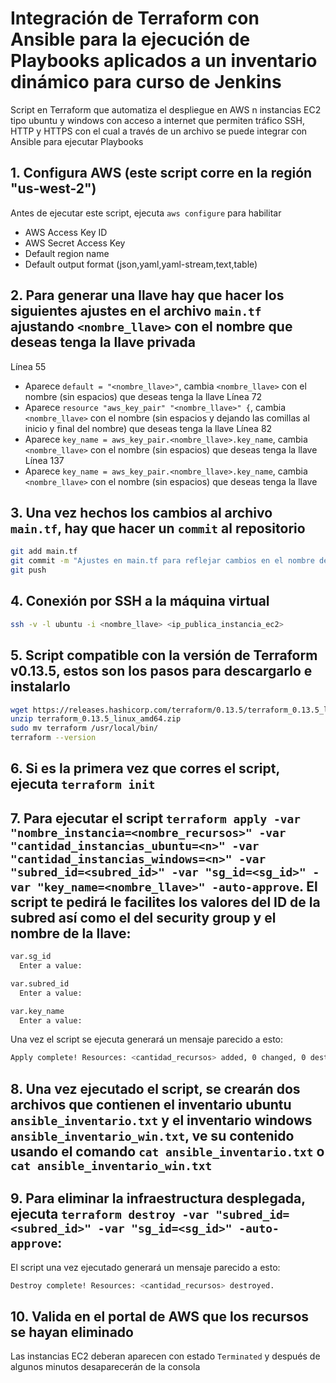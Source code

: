 # Integración de Terraform con Ansible para la ejecución de Playbooks aplicados a un inventario dinámico para curso de Jenkins

Script en Terraform que automatiza el despliegue en AWS n instancias EC2 tipo ubuntu y windows con acceso a internet que permiten tráfico SSH, HTTP y HTTPS con el cual a través de un archivo se puede integrar con Ansible para ejecutar Playbooks

## 1. Configura AWS (este script corre en la región "us-west-2")
Antes de ejecutar este script, ejecuta `aws configure` para habilitar
   - AWS Access Key ID
   - AWS Secret Access Key
   - Default region name 
   - Default output format (json,yaml,yaml-stream,text,table)

## 2. Para generar una llave hay que hacer los siguientes ajustes en el archivo `main.tf` ajustando `<nombre_llave>` con el nombre que deseas tenga la llave privada
Línea 55
   - Aparece `default = "<nombre_llave>"`, cambia `<nombre_llave>` con el nombre (sin espacios) que deseas tenga la llave
Línea 72
   - Aparece `resource "aws_key_pair" "<nombre_llave>" {`, cambia `<nombre_llave>` con el nombre (sin espacios y dejando las comillas al inicio y final del nombre) que deseas tenga la llave
Línea 82
   - Aparece `key_name = aws_key_pair.<nombre_llave>.key_name`, cambia `<nombre_llave>` con el nombre (sin espacios) que deseas tenga la llave
Línea 137
   - Aparece `key_name = aws_key_pair.<nombre_llave>.key_name`, cambia `<nombre_llave>` con el nombre (sin espacios) que deseas tenga la llave

## 3. Una vez hechos los cambios al archivo `main.tf`, hay que hacer un `commit` al repositorio
   ```bash
   git add main.tf
   git commit -m "Ajustes en main.tf para reflejar cambios en el nombre de la llave privada"
   git push
   ```

## 4. Conexión por SSH a la máquina virtual 
   ```bash
   ssh -v -l ubuntu -i <nombre_llave> <ip_publica_instancia_ec2>
   ```

## 5. Script compatible con la versión de Terraform v0.13.5, estos son los pasos para descargarlo e instalarlo
   ```bash
  wget https://releases.hashicorp.com/terraform/0.13.5/terraform_0.13.5_linux_amd64.zip
  unzip terraform_0.13.5_linux_amd64.zip
  sudo mv terraform /usr/local/bin/
  terraform --version 
   ```

## 6. Si es la primera vez que corres el script, ejecuta `terraform init`

## 7. Para ejecutar el script `terraform apply -var "nombre_instancia=<nombre_recursos>" -var "cantidad_instancias_ubuntu=<n>" -var "cantidad_instancias_windows=<n>" -var "subred_id=<subred_id>" -var "sg_id=<sg_id>" -var "key_name=<nombre_llave>" -auto-approve`. El script te pedirá le facilites los valores del ID de la subred así como el del security group y el nombre de la llave:

   ```bash
   var.sg_id
     Enter a value: 

   var.subred_id
     Enter a value: 

   var.key_name
     Enter a value:

   ```

Una vez el script se ejecuta generará un mensaje parecido a esto:

   ```bash
   Apply complete! Resources: <cantidad_recursos> added, 0 changed, 0 destroyed.
   ```

## 8. Una vez ejecutado el script, se crearán dos archivos que contienen el inventario ubuntu `ansible_inventario.txt` y el inventario windows `ansible_inventario_win.txt`, ve su contenido usando el comando `cat ansible_inventario.txt` o `cat ansible_inventario_win.txt`

## 9. Para eliminar la infraestructura desplegada, ejecuta `terraform destroy -var "subred_id=<subred_id>" -var "sg_id=<sg_id>" -auto-approve`:

El script una vez ejecutado generará un mensaje parecido a esto:

   ```bash
   Destroy complete! Resources: <cantidad_recursos> destroyed.
   ```

## 10. Valida en el portal de AWS que los recursos se hayan eliminado
Las instancias EC2 deberan aparecen con estado `Terminated` y después de algunos minutos desaparecerán de la consola
